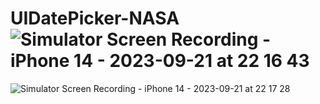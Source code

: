 # UIDatePicker-NASA![Simulator Screen Recording - iPhone 14 - 2023-09-21 at 22 16 43](https://github.com/Howewuwu/UIDatePicker-NASA/assets/115788868/986c69e5-5f67-4a24-a41b-c85f6d3f7ed0)
![Simulator Screen Recording - iPhone 14 - 2023-09-21 at 22 17 28](https://github.com/Howewuwu/UIDatePicker-NASA/assets/115788868/1c4b9929-1c38-489f-9a6c-a49a3d3d7f5b)

